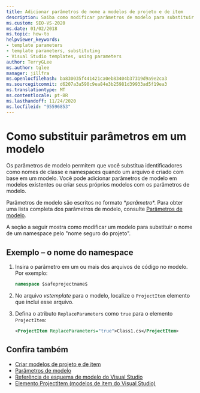 ```yaml
---
title: Adicionar parâmetros de nome a modelos de projeto e de item
description: Saiba como modificar parâmetros de modelo para substituir identificadores como nomes de classe e namespaces.
ms.custom: SEO-VS-2020
ms.date: 01/02/2018
ms.topic: how-to
helpviewer_keywords:
- template parameters
- template parameters, substituting
- Visual Studio templates, using parameters
author: TerryGLee
ms.author: tglee
manager: jillfra
ms.openlocfilehash: ba830035f441421ca0eb83404b37319d9a9e2ca3
ms.sourcegitcommit: d6207a3a590c9ea84e3b25981d39933ad5f19ea3
ms.translationtype: MT
ms.contentlocale: pt-BR
ms.lasthandoff: 11/24/2020
ms.locfileid: "95596853"
---
```

# <a name="how-to-substitute-parameters-in-a-template"></a>Como substituir parâmetros em um modelo

Os parâmetros de modelo permitem que você substitua identificadores como nomes de classe e namespaces quando um arquivo é criado com base em um modelo. Você pode adicionar parâmetros de modelo em modelos existentes ou criar seus próprios modelos com os parâmetros de modelo.

Parâmetros de modelo são escritos no formato $*parâmetro*$. Para obter uma lista completa dos parâmetros de modelo, consulte [Parâmetros de modelo](../ide/template-parameters.md).

A seção a seguir mostra como modificar um modelo para substituir o nome de um namespace pelo "nome seguro do projeto".

## <a name="example---namespace-name"></a>Exemplo – o nome do namespace

1. Insira o parâmetro em um ou mais dos arquivos de código no modelo. Por exemplo: 

    ```csharp
    namespace $safeprojectname$
    ```

1. No arquivo *vstemplate* para o modelo, localize o `ProjectItem` elemento que inclui esse arquivo.

1. Defina o atributo `ReplaceParameters` como `true` para o elemento `ProjectItem`:

    ```xml
    <ProjectItem ReplaceParameters="true">Class1.cs</ProjectItem>
    ```

## <a name="see-also"></a>Confira também

- [Criar modelos de projeto e de item](../ide/creating-project-and-item-templates.md)
- [Parâmetros de modelo](../ide/template-parameters.md)
- [Referência de esquema de modelo do Visual Studio](../extensibility/visual-studio-template-schema-reference.md)
- [Elemento ProjectItem (modelos de item do Visual Studio)](../extensibility/projectitem-element-visual-studio-item-templates.md)
